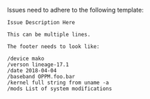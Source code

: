 Issues need to adhere to the following template:

```
Issue Description Here

This can be multiple lines.

The footer needs to look like:

/device mako
/verson lineage-17.1
/date 2018-04-04
/baseband OPPM.foo.bar
/kernel full string from uname -a
/mods List of system modifications
```
